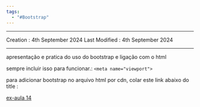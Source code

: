 ```yaml
---
tags:
  - "#Bootstrap"
---
```

---
Creation : 4th September 2024
Last Modified : 4th September 2024
___
apresentação e pratica do uso do bootstrap e ligação com o html                              

sempre incluir isso para funcionar.: `<meta name="viewport">`

para adicionar bootstrap no arquivo html por cdn, colar este link abaixo do title : 
    <link href="https://cdn.jsdelivr.net/npm/bootstrap@5.3.3/dist/css/bootstrap.min.css" rel="stylesheet" integrity="sha384-QWTKZyjpPEjISv5WaRU9OFeRpok6YctnYmDr5pNlyT2bRjXh0JMhjY6hW+ALEwIH" crossorigin="anonymous">


[ex-aula 14](../Exemplos/aula%2014/ex-aula%2014.md)







